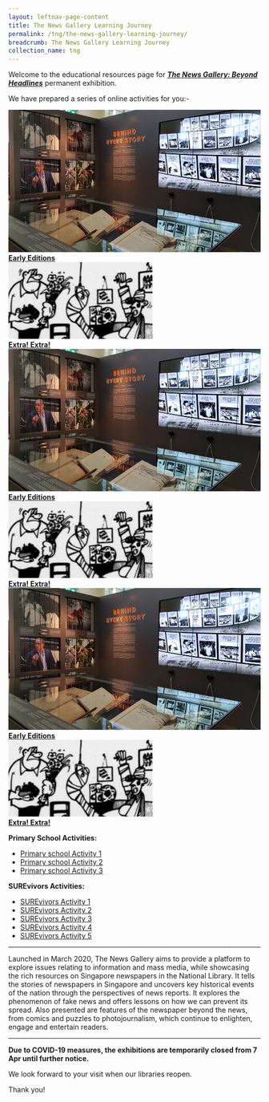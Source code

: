 ```yaml
---
layout: leftnav-page-content
title: The News Gallery Learning Journey
permalink: /tng/the-news-gallery-learning-journey/
breadcrumb: The News Gallery Learning Journey
collection_name: tng
---
```


Welcome to the educational resources page for [***The News Gallery: Beyond Headlines***](https://exhibitions.nlb.gov.sg/exhibitions/current-exhibitions/newsgallery) permanent exhibition. 

We have prepared a series of online activities for you:-

<div>
	<div class="row is-multiline">
		<div class="col is-half-tablet padding--bottom--lg">
			<a href="/tng/pri-activity/" class="project-link">
				<img src="/images/tng-pri-activity3.jpg" alt="Early Editions" class="project-image">
			<div class="project-card">
				<div class="project-title margin--bottom--xs">
				<b>Early Editions</b>
				</div>
			</div>
			</a>
		</div>
        <div class="col is-half-tablet padding--bottom--lg">
			<a href="/tng/pri-activity2/" class="project-link">
				<img src="/images/tng-pri-activity2.jpg" alt="Extra! Extra!" class="project-image">
			<div class="project-card">
				<div class="project-title margin--bottom--xs">
				<b>Extra! Extra!</b>
				</div>
			</div>
			</a>
		</div>
	</div>
</div>





<div>
	<div class="row is-multiline">
		<div class="col is-half-tablet padding--bottom--lg">
			<a href="/tng/pri-activity/" class="project-link">
				<img src="/images/tng-pri-activity3.jpg" alt="Early Editions" class="project-image">
			<div class="project-card">
				<div class="project-title margin--bottom--xs">
				<b>Early Editions</b>
				</div>
			</div>
			</a>
		</div>
        <div class="col is-half-tablet padding--bottom--lg">
			<a href="/tng/pri-activity2/" class="project-link">
				<img src="/images/tng-pri-activity2.jpg" alt="Extra! Extra!" class="project-image">
			<div class="project-card">
				<div class="project-title margin--bottom--xs">
				<b>Extra! Extra!</b>
				</div>
			</div>
			</a>
		</div>
	</div>
</div>







<div>
	<div class="row is-multiline">
		<div class="col is-half-tablet padding--bottom--lg">
			<a href="/tng/pri-activity/" class="project-link">
				<img src="/images/tng-pri-activity3.jpg" alt="Early Editions" class="project-image">
			<div class="project-card">
				<div class="project-title margin--bottom--xs">
				<b>Early Editions</b>
				</div>
			</div>
			</a>
		</div>
        <div class="col is-half-tablet padding--bottom--lg">
			<a href="/tng/pri-activity2/" class="project-link">
				<img src="/images/tng-pri-activity2.jpg" alt="Extra! Extra!" class="project-image">
			<div class="project-card">
				<div class="project-title margin--bottom--xs">
				<b>Extra! Extra!</b>
				</div>
			</div>
			</a>
		</div>
	</div>
</div>



**Primary School Activities:**

- [Primary school Activity 1](https://sure.nlb.gov.sg/tng/pri-activity/)
- [Primary school Activity 2](https://sure.nlb.gov.sg/tng/pri-activity2/)
- [Primary school Activity 3](https://sure.nlb.gov.sg/tng/pri-activity3/)



**SUREvivors Activities:**

- [SUREvivors Activity 1](https://sure.nlb.gov.sg/tng/surevivors-activity/) 
- [SUREvivors Activity 2](/tng/surevivors-activity2/)
- [SUREvivors Activity 3](/tng/surevivors-activity3/)
- [SUREvivors Activity 4](/tng/surevivors-activity4/)
- [SUREvivors Activity 5](/tng/surevivors-activity5/)

<hr>

Launched in March 2020, The News Gallery aims to provide a platform to explore issues relating to information and mass media, while showcasing the rich resources on Singapore newspapers in the National Library. It tells the stories of newspapers in Singapore and uncovers key historical events of the nation through the perspectives of news reports. It explores the phenomenon of fake news and offers lessons on how we can prevent its spread. Also presented are features of the newspaper beyond the news, from comics and puzzles to photojournalism, which continue to enlighten, engage and entertain readers. 

<hr>

**Due to COVID-19 measures, the exhibitions are temporarily closed from 7 Apr until further notice.**

We look forward to your visit when our libraries reopen. 

Thank you!